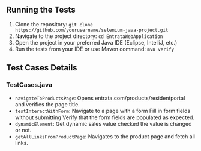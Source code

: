 
## Running the Tests

1. Clone the repository: `git clone https://github.com/yourusername/selenium-java-project.git`
2. Navigate to the project directory: `cd EntrataWebApplication`
3. Open the project in your preferred Java IDE (Eclipse, IntelliJ, etc.)
4. Run the tests from your IDE or use Maven command: `mvn verify`

## Test Cases Details

### TestCases.java

- `navigateToProductsPage`: Opens entrata.com/products/residentportal and verifies the page title.
- `testInteractWithForm`: Navigate to a page with a form Fill in form fields without submitting Verify that the form fields are populated as expected.
- `dynamicElement`: Get dynamic sales value checked  the value is changed or not.
- `getAllLinksFromProductPage`: Navigates to the product page and fetch all links.


